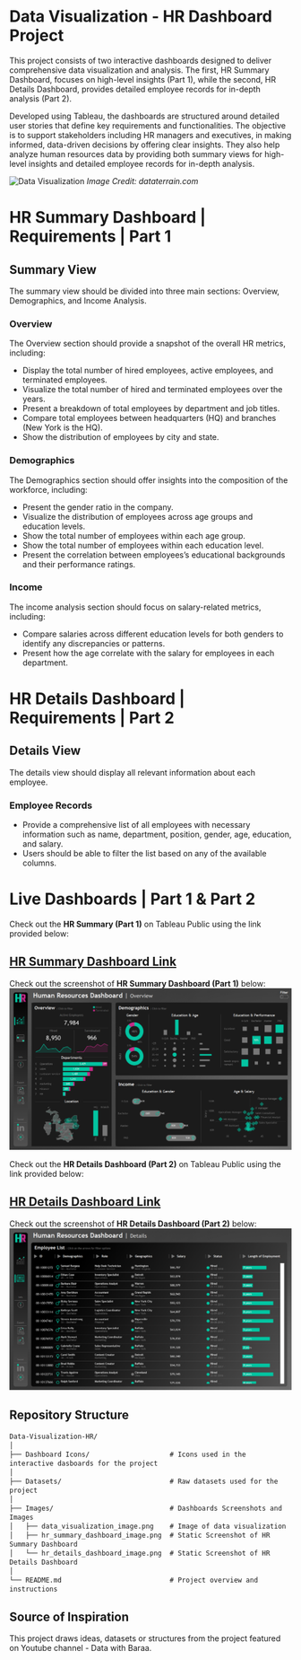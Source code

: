 # Data Visualization - HR Dashboard Project

This project consists of two interactive dashboards designed to deliver comprehensive data visualization and analysis. The first, HR Summary Dashboard, focuses on high-level insights (Part 1), while the second, HR Details Dashboard, provides detailed employee records for in-depth analysis (Part 2).

Developed using Tableau, the dashboards are structured around detailed user stories that define key requirements and functionalities. The objective is to support stakeholders including HR managers and executives, in making informed, data-driven decisions by offering clear insights. They also help analyze human resources data by providing both summary views for high-level insights and detailed employee records for in-depth analysis.

![Data Visualization](Images/data_visualization_image.png)
*Image Credit: dataterrain.com*

# HR Summary Dashboard | Requirements | Part 1

## Summary View

The summary view should be divided into three main sections: Overview, Demographics, and Income Analysis.

### Overview

The Overview section should provide a snapshot of the overall HR metrics, including:

 - Display the total number of hired employees, active employees, and terminated employees.
 - Visualize the total number of hired and terminated employees over the years.
 - Present a breakdown of total employees by department and job titles.
 - Compare total employees between headquarters (HQ) and branches (New York is the HQ).
 - Show the distribution of employees by city and state.

### Demographics

The Demographics section should offer insights into the composition of the workforce, including:

 - Present the gender ratio in the company.
 - Visualize the distribution of employees across age groups and education levels.
 - Show the total number of employees within each age group.
 - Show the total number of employees within each education level.
 - Present the correlation between employees’s educational backgrounds and their performance ratings.

### Income

The income analysis section should focus on salary-related metrics, including:

 - Compare salaries across different education levels for both genders to identify any discrepancies or patterns.
 - Present how the age correlate with the salary for employees in each department.

# HR Details Dashboard | Requirements | Part 2

## Details View

The details view should display all relevant information about each employee.

### Employee Records

 - Provide a comprehensive list of all employees with necessary information such as name, department, position, gender, age, education, and salary.
 - Users should be able to filter the list based on any of the available columns.

# Live Dashboards | Part 1 & Part 2

Check out the **HR Summary (Part 1)** on Tableau Public using the link provided below:

## [HR Summary Dashboard Link](https://public.tableau.com/views/HRDashboard_17447943665590/HRSummary)

Check out the screenshot of  **HR Summary Dashboard (Part 1)** below:
![HR Summary Dashboard - Screenshot](Images/hr_summary_dashboard_image.png)

Check out the **HR Details Dashboard (Part 2)** on Tableau Public using the link provided below:

## [HR Details Dashboard Link](https://public.tableau.com/views/HRDashboard_17447943665590/HRDetails)

Check out the screenshot of  **HR Details Dashboard (Part 2)** below:
![HR Details Dashboard - Screenshot](Images/hr_details_dashboard_image.png)

## Repository Structure
```
Data-Visualization-HR/
│
├── Dashboard Icons/                    # Icons used in the interactive dasboards for the project
│
├── Datasets/                           # Raw datasets used for the project
│
├── Images/                             # Dashboards Screenshots and Images
│   ├── data_visualization_image.png    # Image of data visualization
│   ├── hr_summary_dashboard_image.png  # Static Screenshot of HR Summary Dashboard
│   └── hr_details_dashboard_image.png  # Static Screenshot of HR Details Dashboard
│
└── README.md                           # Project overview and instructions
```

## Source of Inspiration

This project draws ideas, datasets or structures from the project featured on Youtube channel - Data with Baraa.
